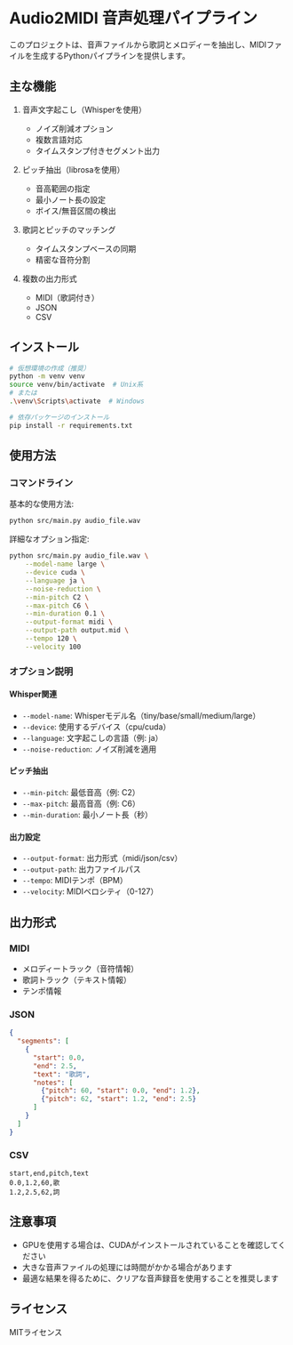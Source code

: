 # Audio2MIDI 音声処理パイプライン

このプロジェクトは、音声ファイルから歌詞とメロディーを抽出し、MIDIファイルを生成するPythonパイプラインを提供します。

## 主な機能

1. 音声文字起こし（Whisperを使用）
   - ノイズ削減オプション
   - 複数言語対応
   - タイムスタンプ付きセグメント出力

2. ピッチ抽出（librosaを使用）
   - 音高範囲の指定
   - 最小ノート長の設定
   - ボイス/無音区間の検出

3. 歌詞とピッチのマッチング
   - タイムスタンプベースの同期
   - 精密な音符分割

4. 複数の出力形式
   - MIDI（歌詞付き）
   - JSON
   - CSV

## インストール

```bash
# 仮想環境の作成（推奨）
python -m venv venv
source venv/bin/activate  # Unix系
# または
.\venv\Scripts\activate  # Windows

# 依存パッケージのインストール
pip install -r requirements.txt
```

## 使用方法

### コマンドライン

基本的な使用方法:
```bash
python src/main.py audio_file.wav
```

詳細なオプション指定:
```bash
python src/main.py audio_file.wav \
    --model-name large \
    --device cuda \
    --language ja \
    --noise-reduction \
    --min-pitch C2 \
    --max-pitch C6 \
    --min-duration 0.1 \
    --output-format midi \
    --output-path output.mid \
    --tempo 120 \
    --velocity 100
```

### オプション説明

#### Whisper関連
- `--model-name`: Whisperモデル名（tiny/base/small/medium/large）
- `--device`: 使用するデバイス（cpu/cuda）
- `--language`: 文字起こしの言語（例: ja）
- `--noise-reduction`: ノイズ削減を適用

#### ピッチ抽出
- `--min-pitch`: 最低音高（例: C2）
- `--max-pitch`: 最高音高（例: C6）
- `--min-duration`: 最小ノート長（秒）

#### 出力設定
- `--output-format`: 出力形式（midi/json/csv）
- `--output-path`: 出力ファイルパス
- `--tempo`: MIDIテンポ（BPM）
- `--velocity`: MIDIベロシティ（0-127）

## 出力形式

### MIDI
- メロディートラック（音符情報）
- 歌詞トラック（テキスト情報）
- テンポ情報

### JSON
```json
{
  "segments": [
    {
      "start": 0.0,
      "end": 2.5,
      "text": "歌詞",
      "notes": [
        {"pitch": 60, "start": 0.0, "end": 1.2},
        {"pitch": 62, "start": 1.2, "end": 2.5}
      ]
    }
  ]
}
```

### CSV
```csv
start,end,pitch,text
0.0,1.2,60,歌
1.2,2.5,62,詞
```

## 注意事項

- GPUを使用する場合は、CUDAがインストールされていることを確認してください
- 大きな音声ファイルの処理には時間がかかる場合があります
- 最適な結果を得るために、クリアな音声録音を使用することを推奨します

## ライセンス

MITライセンス
